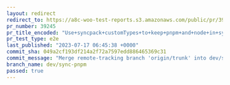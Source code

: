 ```yaml
---
layout: redirect
redirect_to: https://a8c-woo-test-reports.s3.amazonaws.com/public/pr/39245/e2e/index.html
pr_number: 39245
pr_title_encoded: "Use+syncpack+customTypes+to+keep+pnpm+and+node+in+sync.+Update+pnpm+to+8.6.7"
pr_test_type: e2e
last_published: "2023-07-17 06:45:38 +0000"
commit_sha: 049a2cf193df214a2f72a7597edd886465369c31
commit_message: "Merge remote-tracking branch 'origin/trunk' into dev/sync-pnpm"
branch_name: dev/sync-pnpm
passed: true
---
```

